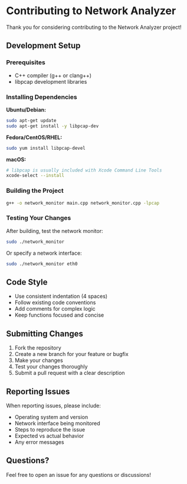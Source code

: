 # Contributing to Network Analyzer

Thank you for considering contributing to the Network Analyzer project!

## Development Setup

### Prerequisites

- C++ compiler (g++ or clang++)
- libpcap development libraries

### Installing Dependencies

**Ubuntu/Debian:**
```bash
sudo apt-get update
sudo apt-get install -y libpcap-dev
```

**Fedora/CentOS/RHEL:**
```bash
sudo yum install libpcap-devel
```

**macOS:**
```bash
# libpcap is usually included with Xcode Command Line Tools
xcode-select --install
```

### Building the Project

```bash
g++ -o network_monitor main.cpp network_monitor.cpp -lpcap
```

### Testing Your Changes

After building, test the network monitor:

```bash
sudo ./network_monitor
```

Or specify a network interface:

```bash
sudo ./network_monitor eth0
```

## Code Style

- Use consistent indentation (4 spaces)
- Follow existing code conventions
- Add comments for complex logic
- Keep functions focused and concise

## Submitting Changes

1. Fork the repository
2. Create a new branch for your feature or bugfix
3. Make your changes
4. Test your changes thoroughly
5. Submit a pull request with a clear description

## Reporting Issues

When reporting issues, please include:
- Operating system and version
- Network interface being monitored
- Steps to reproduce the issue
- Expected vs actual behavior
- Any error messages

## Questions?

Feel free to open an issue for any questions or discussions!
